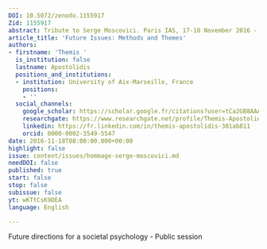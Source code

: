 ```yaml
---
DOI: 10.5072/zenodo.1155917
Zid: 1155917
abstract: Tribute to Serge Moscovici. Paris IAS, 17-18 November 2016 - Session 7
article_title: 'Future Issues: Methods and Themes'
authors:
- firstname: 'Themis '
  is_institution: false
  lastname: Apostolidis
  positions_and_institutions:
  - institution: University of Aix-Marseille, France
    positions:
    - ''
  social_channels:
    google_scholar: https://scholar.google.fr/citations?user=tCa2GB8AAAAJ&hl=fr
    researchgate: https://www.researchgate.net/profile/Themis-Apostolidis-2
    linkedin: https://fr.linkedin.com/in/themis-apostolidis-381ab811
    orcid: 0000-0002-3549-5547
date: 2016-11-18T08:00:00.000+00:00
highlight: false
issue: content/issues/hommage-serge-moscovici.md
needDOI: false
published: true
start: false
stop: false
subissue: false
yt: wKTtCsK9DEA
language: English

---
```

Future directions for a societal psychology - Public session

<Youtube yt="wKTtCsK9DEA" caption="Future issues Methods and themes"></Youtube>